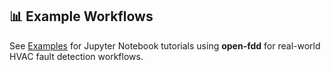 ## 📊 Example Workflows

See [Examples](examples.md) for Jupyter Notebook tutorials using **open-fdd** for real-world HVAC fault detection workflows.

